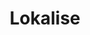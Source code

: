 ---
blog: https://lokalise.com/blog
codehost: https://github.com/https://github.com/lokalise
linkedin: https://linkedin.com/company/lokalise
logohandle: lokalise
sort: lokalise
title: Lokalise
twitter: https://x.com/lokalise
website: https://lokalise.com/
---